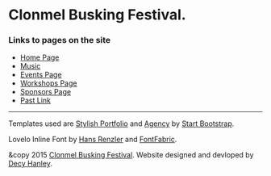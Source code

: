 # Clonmel Busking Festival.

### Links to pages on the site
* [Home Page](http://decyhanley.github.io/clonmel-busking-festival/index.html)
* [Music](http://decyhanley.github.io/clonmel-busking-festival/assets/html/music.html)
* [Events Page](http://decyhanley.github.io/clonmel-busking-festival/assets/html/events.html)
* [Workshops Page](http://decyhanley.github.io/clonmel-busking-festival/assets/html/workshops.html)
* [Sponsors Page](http://decyhanley.github.io/clonmel-busking-festival/assets/html/sponsors.html)
* [Past Link](http://www.clonmelbuskingfestival.com/)

--------------------------------------------------------------------------------------------------------------------------------

Templates used are [Stylish Portfolio](http://startbootstrap.com/template-overviews/stylish-portfolio/) and [Agency](http://startbootstrap.com/template-overviews/agency/) by [Start Bootstrap](http://startbootstrap.com/).

Lovelo Inline Font by [Hans Renzler](https://www.behance.net/gallery/6787299/Lovelo-Inline-Font) and [FontFabric](http://fontfabric.com/lovelo-font/).

&copy 2015 [Clonmel Busking Festival](http://www.clonmelbuskingfestival.com/).
Website designed and devloped by [Decy Hanley](http://decyhanley.github.io/).

